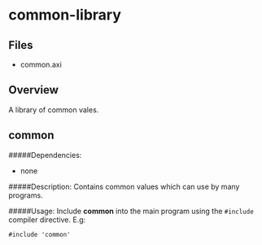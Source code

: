 common-library
==============


Files
-----
+ common.axi



Overview
--------
A library of common vales.



common
------
#####Dependencies:
+ none

#####Description:
Contains common values which can use by many programs.

#####Usage:
Include **common** into the main program using the `#include` compiler directive. E.g:

	#include 'common'
